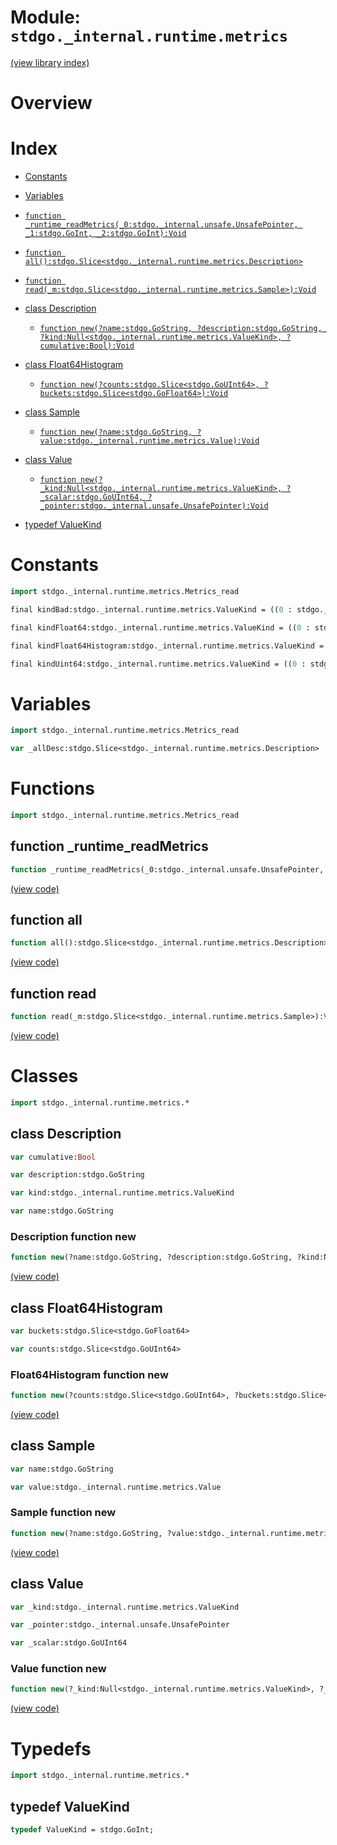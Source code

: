 # Module: `stdgo._internal.runtime.metrics`

[(view library index)](../../../stdgo.md)


# Overview


# Index


- [Constants](<#constants>)

- [Variables](<#variables>)

- [`function _runtime_readMetrics(_0:stdgo._internal.unsafe.UnsafePointer, _1:stdgo.GoInt, _2:stdgo.GoInt):Void`](<#function-_runtime_readmetrics>)

- [`function all():stdgo.Slice<stdgo._internal.runtime.metrics.Description>`](<#function-all>)

- [`function read(_m:stdgo.Slice<stdgo._internal.runtime.metrics.Sample>):Void`](<#function-read>)

- [class Description](<#class-description>)

  - [`function new(?name:stdgo.GoString, ?description:stdgo.GoString, ?kind:Null<stdgo._internal.runtime.metrics.ValueKind>, ?cumulative:Bool):Void`](<#description-function-new>)

- [class Float64Histogram](<#class-float64histogram>)

  - [`function new(?counts:stdgo.Slice<stdgo.GoUInt64>, ?buckets:stdgo.Slice<stdgo.GoFloat64>):Void`](<#float64histogram-function-new>)

- [class Sample](<#class-sample>)

  - [`function new(?name:stdgo.GoString, ?value:stdgo._internal.runtime.metrics.Value):Void`](<#sample-function-new>)

- [class Value](<#class-value>)

  - [`function new(?_kind:Null<stdgo._internal.runtime.metrics.ValueKind>, ?_scalar:stdgo.GoUInt64, ?_pointer:stdgo._internal.unsafe.UnsafePointer):Void`](<#value-function-new>)

- [typedef ValueKind](<#typedef-valuekind>)

# Constants


```haxe
import stdgo._internal.runtime.metrics.Metrics_read
```


```haxe
final kindBad:stdgo._internal.runtime.metrics.ValueKind = ((0 : stdgo._internal.runtime.metrics.Metrics_ValueKind.ValueKind))
```


```haxe
final kindFloat64:stdgo._internal.runtime.metrics.ValueKind = ((0 : stdgo._internal.runtime.metrics.Metrics_ValueKind.ValueKind))
```


```haxe
final kindFloat64Histogram:stdgo._internal.runtime.metrics.ValueKind = ((0 : stdgo._internal.runtime.metrics.Metrics_ValueKind.ValueKind))
```


```haxe
final kindUint64:stdgo._internal.runtime.metrics.ValueKind = ((0 : stdgo._internal.runtime.metrics.Metrics_ValueKind.ValueKind))
```


# Variables


```haxe
import stdgo._internal.runtime.metrics.Metrics_read
```


```haxe
var _allDesc:stdgo.Slice<stdgo._internal.runtime.metrics.Description>
```


# Functions


```haxe
import stdgo._internal.runtime.metrics.Metrics_read
```


## function \_runtime\_readMetrics


```haxe
function _runtime_readMetrics(_0:stdgo._internal.unsafe.UnsafePointer, _1:stdgo.GoInt, _2:stdgo.GoInt):Void
```


[\(view code\)](<./Metrics_read.hx#L2>)


## function all


```haxe
function all():stdgo.Slice<stdgo._internal.runtime.metrics.Description>
```


[\(view code\)](<./Metrics_read.hx#L2>)


## function read


```haxe
function read(_m:stdgo.Slice<stdgo._internal.runtime.metrics.Sample>):Void
```


[\(view code\)](<./Metrics_read.hx#L2>)


# Classes


```haxe
import stdgo._internal.runtime.metrics.*
```


## class Description


```haxe
var cumulative:Bool
```


```haxe
var description:stdgo.GoString
```


```haxe
var kind:stdgo._internal.runtime.metrics.ValueKind
```


```haxe
var name:stdgo.GoString
```


### Description function new


```haxe
function new(?name:stdgo.GoString, ?description:stdgo.GoString, ?kind:Null<stdgo._internal.runtime.metrics.ValueKind>, ?cumulative:Bool):Void
```


[\(view code\)](<./Metrics_Description.hx#L7>)


## class Float64Histogram


```haxe
var buckets:stdgo.Slice<stdgo.GoFloat64>
```


```haxe
var counts:stdgo.Slice<stdgo.GoUInt64>
```


### Float64Histogram function new


```haxe
function new(?counts:stdgo.Slice<stdgo.GoUInt64>, ?buckets:stdgo.Slice<stdgo.GoFloat64>):Void
```


[\(view code\)](<./Metrics_Float64Histogram.hx#L5>)


## class Sample


```haxe
var name:stdgo.GoString
```


```haxe
var value:stdgo._internal.runtime.metrics.Value
```


### Sample function new


```haxe
function new(?name:stdgo.GoString, ?value:stdgo._internal.runtime.metrics.Value):Void
```


[\(view code\)](<./Metrics_Sample.hx#L5>)


## class Value


```haxe
var _kind:stdgo._internal.runtime.metrics.ValueKind
```


```haxe
var _pointer:stdgo._internal.unsafe.UnsafePointer
```


```haxe
var _scalar:stdgo.GoUInt64
```


### Value function new


```haxe
function new(?_kind:Null<stdgo._internal.runtime.metrics.ValueKind>, ?_scalar:stdgo.GoUInt64, ?_pointer:stdgo._internal.unsafe.UnsafePointer):Void
```


[\(view code\)](<./Metrics_Value.hx#L6>)


# Typedefs


```haxe
import stdgo._internal.runtime.metrics.*
```


## typedef ValueKind


```haxe
typedef ValueKind = stdgo.GoInt;
```


